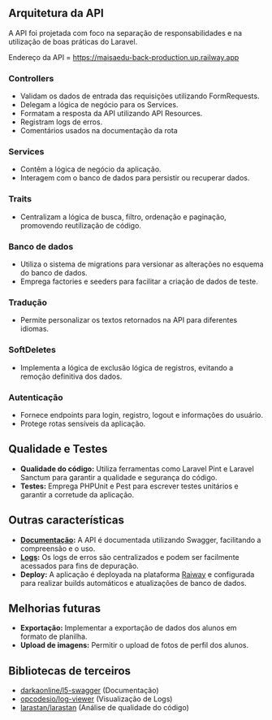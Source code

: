 ## Arquitetura da API

A API foi projetada com foco na separação de responsabilidades e na utilização de boas práticas do Laravel.

Endereço da API = https://maisaedu-back-production.up.railway.app

### Controllers
* Validam os dados de entrada das requisições utilizando FormRequests.
* Delegam a lógica de negócio para os Services.
* Formatam a resposta da API utilizando API Resources.
* Registram logs de erros.
* Comentários usados na documentação da rota

### Services
* Contêm a lógica de negócio da aplicação.
* Interagem com o banco de dados para persistir ou recuperar dados.

### Traits
* Centralizam a lógica de busca, filtro, ordenação e paginação, promovendo reutilização de código.

### Banco de dados
* Utiliza o sistema de migrations para versionar as alterações no esquema do banco de dados.
* Emprega factories e seeders para facilitar a criação de dados de teste.

### Tradução
* Permite personalizar os textos retornados na API para diferentes idiomas.

### SoftDeletes
* Implementa a lógica de exclusão lógica de registros, evitando a remoção definitiva dos dados.

### Autenticação
* Fornece endpoints para login, registro, logout e informações do usuário.
* Protege rotas sensíveis da aplicação.

## Qualidade e Testes

* **Qualidade do código:** Utiliza ferramentas como Laravel Pint e Laravel Sanctum para garantir a qualidade e segurança do código.
* **Testes:** Emprega PHPUnit e Pest para escrever testes unitários e garantir a corretude da aplicação.

## Outras características

* **[Documentação](https://maisaedu-back-production.up.railway.app/api/documentation):** A API é documentada utilizando Swagger, facilitando a compreensão e o uso.
* **[Logs](https://maisaedu-back-production.up.railway.app/log-viewer):** Os logs de erros são centralizados e podem ser facilmente acessados para fins de depuração.
* **Deploy:** A aplicação é deployada na plataforma [Raiway](https://railway.app) e configurada para realizar builds automáticos e atualizações de banco de dados.

## Melhorias futuras

* **Exportação:** Implementar a exportação de dados dos alunos em formato de planilha.
* **Upload de imagens:** Permitir o upload de fotos de perfil dos alunos.

## Bibliotecas de terceiros
* [darkaonline/l5-swagger](https://github.com/DarkaOnLine/L5-Swagger) (Documentação)
* [opcodesio/log-viewer](https://github.com/opcodesio/log-viewer) (Visualização de Logs)
* [larastan/larastan](https://github.com/larastan/larastan) (Análise de qualidade do código)